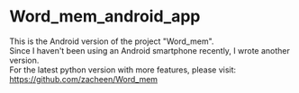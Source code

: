 # Word_mem_android_app

This is the Android version of the project "Word_mem".  
Since I haven't been using an Android smartphone recently, I wrote another version.  
For the latest python version with more features, please visit:  
https://github.com/zacheen/Word_mem  